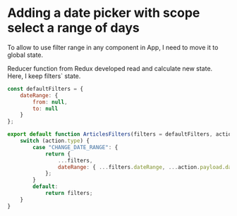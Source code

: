 <h1>Adding a date picker with scope select a range of days</h1>

<p>To allow to use filter range in any component in App, I need to move it to global state.</p>

<p>Reducer function from Redux developed read and calculate new state. Here, I keep filters` state.</p>

```javaScript
const defaultFilters = {
    dateRange: {
        from: null,
        to: null
    }
};

export default function ArticlesFilters(filters = defaultFilters, action) {
    switch (action.type) {
        case "CHANGE_DATE_RANGE": {
            return {
                ...filters,
                dateRange: { ...filters.dateRange, ...action.payload.dateRange }
            };
        }
        default:
            return filters;
    }
}


```
